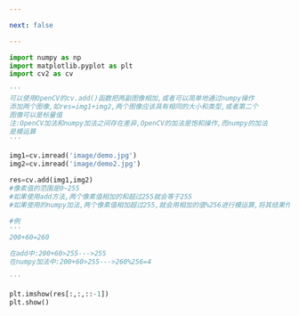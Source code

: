 ```yaml
---

next: false

---
```




<BlogInfo id="1047" title="9.图像的加法" author="白日梦想猿" pv=0 read_times=0 pre_cost_time="0分27秒" category="图像处理" tag_list="['图像处理']" create_time="2021.08.09 14:42:33" update_time="2021.08.09 15:51:54" />

```python
import numpy as np
import matplotlib.pyplot as plt
import cv2 as cv

'''
可以使用OpenCV的cv.add()函数把两副图像相加,或者可以简单地通过numpy操作
添加两个图像,如res=img1+img2,两个图像应该具有相同的大小和类型,或者第二个
图像可以是标量值
注:OpenCV加法和numpy加法之间存在差异,OpenCV的加法是饱和操作,而numpy的加法
是模运算
'''

img1=cv.imread('image/demo.jpg')
img2=cv.imread('image/demo2.jpg')

res=cv.add(img1,img2)
#像素值的范围是0~255
#如果使用add方法,两个像素值相加的和超过255就会等于255
#如果使用的numpy加法,两个像素值相加超过255,就会用相加的值%256进行模运算,将其结果作为像素值

#例
'''
200+60=260

在add中:200+60>255--->255
在numpy加法中:200+60>255--->260%256=4

'''

plt.imshow(res[:,:,::-1])
plt.show()
```



<ActionBox />
